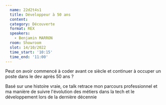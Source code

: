 ```yaml
---
  name: 22d2t4s1
  title: Développeur à 50 ans
  content:
  category: Découverte
  format: REX
  speakers: 
    - Benjamin MARRON
  room: Showroom
  slot: 14/10/2022
  time_start: '10:15'
  time_end: '11:00'
---
```

Peut on avoir commencé à coder avant ce siècle et continuer à occuper un poste dans le dev après 50 ans ?

Basé sur une histoire vraie, ce talk retrace mon parcours professionnel et ma manière de suivre l'évolution des métiers dans la tech et le développement lors de la dernière décennie
